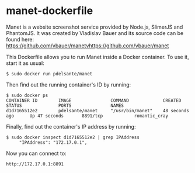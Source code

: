 # manet-dockerfile
Manet is a website screenshot service provided by Node.js, SlimerJS and PhantomJS. It was created by Vladislav Bauer and its source code can be found here: https://github.com/vbauer/manetvhttps://github.com/vbauer/manet

This Dockerfile allows you to run Manet inside a Docker container. To use it, start it as usual:

    $ sudo docker run pdelsante/manet

Then find out the running container's ID by running:

    $ sudo docker ps                  
    CONTAINER ID        IMAGE               COMMAND             CREATED             STATUS              PORTS               NAMES
    d1d7165512e2        pdelsante/manet     "/usr/bin/manet"    48 seconds ago      Up 47 seconds       8891/tcp            romantic_cray

Finally, find out the container's IP address by running:

    $ sudo docker inspect d1d7165512e2 | grep IPAddress
         "IPAddress": "172.17.0.1",

Now you can connect to:

    http://172.17.0.1:8891
